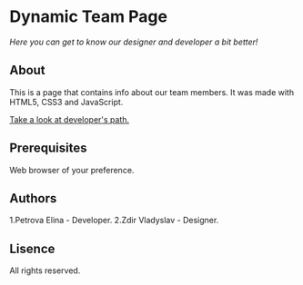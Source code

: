 # Dynamic Team Page 
*Here you can get to know our designer and developer a bit better!*

## About
This is a page that contains info about our team members.
It was made with HTML5, CSS3 and JavaScript. 

[Take a look at developer's path.](https://docs.google.com/document/d/1G_-iFFZFIDqAB89czkW3TpnOHSS88eAGC-4CM7CDXT8/edit?usp=sharing)

## Prerequisites
Web browser of your preference.

## Authors
1.Petrova Elina - Developer.
2.Zdir Vladyslav - Designer.

## Lisence 
All rights reserved.
